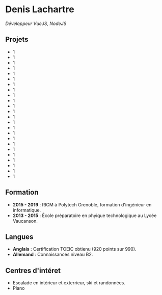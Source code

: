 # Denis Lachartre

_Développeur VueJS, NodeJS_

## Projets

- 1
- 1
- 1
- 1
- 1
- 1
- 1
- 1
- 1
- 1
- 1
- 1
- 1
- 1
- 1
- 1
- 1
- 1
- 1
- 1
- 1
- 1
- 1
- 1

## Formation

- **2015 - 2019** : RICM à Polytech Grenoble, formation d'ingénieur en informatique.
- **2013 - 2015** : École préparatoire en phyique technologique au Lycée Vaucanson.

## Langues

- **Anglais** : Certification TOEIC obtienu (920 points sur 990).
- **Allemand** : Connaissances niveau B2.

## Centres d'intéret

- Escalade en intérieur et exterrieur, ski et randonnées.
- Piano
